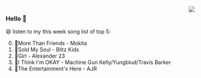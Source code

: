 <img align="right"  src="https://github-readme-stats.vercel.app/api/top-langs/?username=sohyunQVQ" />

### Hello 👋

😄 listen to my this week song list of top 5:

0. 🌈More Than Friends - Mokita
1. 🌈Sold My Soul - Blitz Kids
2. 🌈Girl - Alexander 23
3. 🌈I Think I'm OKAY - Machine Gun Kelly/Yungblud/Travis Barker
4. 🌈The Entertainment's Here - AJR

